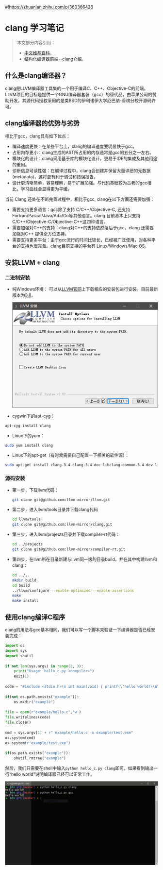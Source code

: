 #!https://zhuanlan.zhihu.com/p/360366426
# clang 学习笔记

> 本文部分内容引用：
> - [中文维基百科](https://zh.wikipedia.org/wiki/Clang)。
> - [结构化编译器前端--clang介绍](http://blog.163.com/bjtornado@yeah/blog/static/6951048420126201578983/)。

## 什么是clang编译器？

clang是LLVM编译器工具集的一个用于编译C、C++、Objective-C的前端。LLVM项目的目标是提供一个GNU编译器套装（gcc）的替代品，由苹果公司的赞助开发，其源代码授权采用的是类BSD的伊利诺伊大学厄巴纳-香槟分校开源码许可。

## clang编译器的优势与劣势

相比于gcc，clang具有如下优点：

- 编译速度更快：在某些平台上，clang的编译速度要明显快于gcc。
- 占用内存更小：clang生成的AST所占用的内存通常是gcc的五分之一左右。
- 模块化的设计：clang采用基于库的模块化设计，更易于IDE的集成及其他用途的重用。
- 诊断信息可读性强：在编译过程中，clang会创建并保留大量详细的元数据 (metadata)，这将更有利于调试和错误报告。
- 设计更清晰简单，容易理解，易于扩展加强。与代码基础较为古老的gcc相比，学习曲线会显得更为平缓。

当前 Clang 还处在不断完善过程中，相比于gcc, clang在以下方面还需要加强：

- 需要支持更多语言：gcc除了支持 C/C++/Objective-C, 还支持Fortran/Pascal/Java/Ada/Go等其他语言。clang 目前基本上只支持C/C++/Objective-C/Objective-C++这四种语言。
- 需要加强对C++的支持：clang对C++的支持依然落后于gcc，clang 还需要加强对C++ 提供全方位支持。
- 需要支持更多平台：由于gcc流行的时间比较长，已经被广泛使用，对各种平台的支持也很完备。clang目前支持的平台有 Linux/Windows/Mac OS。

## 安装LLVM + clang

### 二进制安装

- 纯Windows环境：
  可以从[LLVM官网](http://llvm.org/releases/)上下载相应的安装包进行安装。目前最新版本为[3.8](http://llvm.org/releases/3.8.0/LLVM-3.8.0-win32.exe)。
  
  ![install LLVM](./img/install_llvm.png)

- cygwin下的apt-cyg：

```bash
apt-cyg install clang
```

- Linux下的yum：

```bash
sudo yum install clang
```

- Linux下的apt-get（有时候需要自己配置一下相关的软件源）：

```bash
sudo apt-get install clang-3.4 clang-3.4-doc libclang-common-3.4-dev libclang-3.4-devlibclang1-3.4 libclang1-3.4-dbg libllvm-3.4-ocaml-dev libllvm3.4 libllvm3.4-dbg lldb-3.4 llvm-3.4 llvm-3.4-dev llvm-3.4-doc llvm-3.4-examples llvm-3.4-runtime clang-modernize-3.4 clang-format-3.4 python-clang-3.4 lldb-3.4-dev
```

### 源码安装

- 第一步，下载llvm代码：

    ```bash
    git clone git@github.com:llvm-mirror/llvm.git 
    ```

- 第二步，进入llvm/tools目录并下载clang代码

    ```bash
    cd llvm/tools
    git clone git@github.com:llvm-mirror/clang.git
    ```

- 第三步，进入llvm/projects目录并下载compiler-rt代码：

    ```bash
    cd ../projects
    git clone git@github.com:llvm-mirror/compiler-rt.git
    ```

- 第四步，在llvm所在目录新建与llvm同一级的目录build，并在其中构建llvm和clang：

    ```bash
    cd ../..
    mkdir build
    cd build
    ../llvm/configure --enable-optimized --enable-assertions
    make
    make install
    ```

## 使用clang编译C程序

clang的用法与gcc基本相同，我们可以写一个脚本来验证一下编译器是否已经安装完成：

```python
import os
import sys
import shutil

if not len(sys.argv) in range(2, 3):
    print("Usage: hello_c.py <compiler>") 
    exit(1)

code = "#include <stdio.h>\n int main(void) { printf(\"hello world!\\n\"); return 0;} "

if(not os.path.exists("example")):
    os.mkdir("example")

file = open(r"example/hello.c",'w')
file.writelines(code)
file.close()

cmd = sys.argv[1] + r" example/hello.c -o example/test.exe"
os.system(cmd)
os.system(r"example/test.exe")

if(os.path.exists("example")):
    shutil.rmtree("example")

```

然后，我们只需要在shell中输入`python hello_c.py clang`即可，如果看到输出一行“hello world”说明编译器已经可以正常工作。

![hello_c_test](./img/hello_c_test.png)
